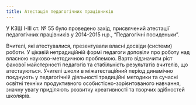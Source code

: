 ```yaml
---
title: Атестація педагогічних працівників
---
```


У КЗШ I-III ст. № 55 було проведено захід, присвячений атестації педагогічних працівників у 2014-2015 н.р., “Педагогічні посиденьки”.

Вчителі, які атестувалися, презентували власні досвіди (системи) роботи. У цікавій нетрадиційній формі педагоги доповіли про роботу над власною науково-методичною проблемою. Варто відзначити ріст фахової майстерності педагогів та стабільність результатів вчителів, що атестауються. Учителі школи в міжатестаційний період динамічно поєднують у педагогічній діяльності традиційні методики та сучасні освітні техніки продуктивного особистісно-зорієнтованого навчання, значну увагу приділяють розвитку креативності та творчих здібностей школярів.

<slideshow id="72157650383065780"></slideshow>
